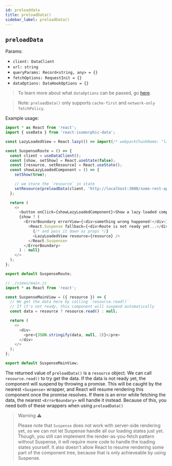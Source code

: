 ```yaml
---
id: preloaddata
title: preloadData()
sidebar_label: preloadData()
---
```


## `preloadData`
Params:
* `client: DataClient`
* `url: string`
* `queryParams: Record<string, any> = {}`
* `fetchOptions: RequestInit = {}`
* `dataOptions: DataHookOptions = {}`

> To learn more about what `dataOptions` can be passed, go [here](./data-options.md).

>Note: `preloadData()` only supports `cache-first` and `network-only` `fetchPolicy`.

Example usage:
```javascript
import * as React from 'react';
import { useData } from 'react-isomorphic-data';

const LazyLoadedView = React.lazy(() => import(/* webpackChunkName: "lazy-loaded-route" */ './views/main'));

const SuspenseRoute = () => {
  const client = useDataClient();
  const [show, setShow] = React.useState(false);
  const [resource, setResource] = React.useState();
  const showLazyLoadedComponent = () => {
    setShow(true);

    // we store the `resource` in state
    setResource(preloadData(client, 'http://localhost:3000/some-rest-api/this-is-loaded-in-parallel-with-the-route-chunk'));
  };

  return (
    <>
      <button onClick={showLazyLoadedComponent}>Show a lazy-loaded component</button>
      {show ? (
        <ErrorBoundary errorView={<div>something wrong happened!</div>}>
          <React.Suspense fallback={<div>Route is not ready yet...</div>}>
            {/* and pass it down as props */}
            <LazyLoadedView resource={resource} />
          </React.Suspense>
        </ErrorBoundary>
      ) : null}
    </>
  );
};

export default SuspenseRoute;

// ./views/main.js
import * as React from 'react';

const SuspenseMainView = ({ resource }) => {
  // We get the data here by calling `resource.read()`
  // If it's not ready, this component will suspend automatically
  const data = resource ? resource.read() : null;

  return (
    <>
      <div>
        <pre>{JSON.stringify(data, null, 2)}</pre>
      </div>
    </>
  );
};

export default SuspenseMainView;
```

The returned value of `preloadData()` is a `resource` object. We can call `resource.read()` to try get the data. If the data is not ready yet, the component will suspend by throwing a promise. This will be caught by the nearest `<Suspense>` wrapper, and React will resume rendering this component once the promise resolves. If there is an error while fetching the data, the nearest `<ErrorBoundary>` will handle it instead. Because of this, you need both of these wrappers when using `preloadData()`

>Warning ⚠️
>
>Please note that `Suspense` does not work with server-side rendering yet, so we can not let Suspense handle all our loading states just yet. Though, you still can implement the render-as-you-fetch pattern without Suspense, it will require more code to handle the loading states yourself. It also doesn't allow React to resume rendering some part of the component tree, because that is only achieveable by using Suspense.
